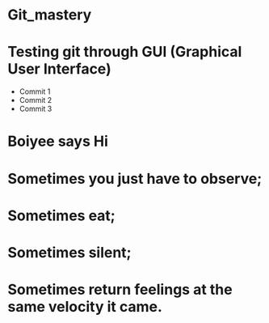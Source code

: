 # Git_mastery

# Testing git through GUI (Graphical User Interface)

- Commit 1
- Commit 2
- Commit 3

# Boiyee says Hi

# Sometimes you just have to observe;
# Sometimes eat;
# Sometimes silent;
# Sometimes return feelings at the same velocity it came.